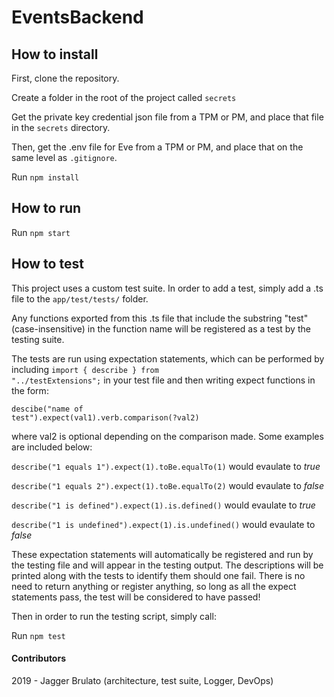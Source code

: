 # EventsBackend



## How to install

First, clone the repository.

Create a folder in the root of the project called <code>secrets</code>

Get the private key credential json file from a TPM or PM, and place that file in the <code>secrets</code> directory.

Then, get the .env file for Eve from a TPM or PM, and place that on the same level as <code>.gitignore</code>.

Run <code>npm install</code>

## How to run

Run <code>npm start</code>


## How to test

This project uses a custom test suite. In order to add a test, simply add a .ts file to the <code>app/test/tests/</code> folder.

Any functions exported from this .ts file that include the substring "test" (case-insensitive) in the function name will be registered as a test by the testing suite.

The tests are run using expectation statements, which can be performed by including <code>import { describe } from "../testExtensions";</code> in your test file and then writing expect functions in the form:

<code>descibe("name of test").expect(val1).verb.comparison(?val2)</code>

where val2 is optional depending on the comparison made. Some examples are included below:

<code>describe("1 equals 1").expect(1).toBe.equalTo(1)</code>
would evaulate to *true*

<code>describe("1 equals 2").expect(1).toBe.equalTo(2)</code>
would evaulate to *false*

<code>describe("1 is defined").expect(1).is.defined()</code>
would evaulate to *true*

<code>describe("1 is undefined").expect(1).is.undefined()</code>
would evaulate to *false*

These expectation statements will automatically be registered and run by the testing file and will appear in the testing output. The descriptions will be printed along with the tests to identify them should one fail. There is no need to return anything or register anything, so long as all the expect statements pass, the test will be considered to have passed!

Then in order to run the testing script, simply call:

Run <code>npm test</code>

#### Contributors
2019 - Jagger Brulato (architecture, test suite, Logger, DevOps)
